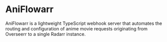 # AniFlowarr

AniFlowarr is a lightweight TypeScript webhook server that automates the routing and configuration of anime movie requests originating from Overseerr to a single Radarr instance.

